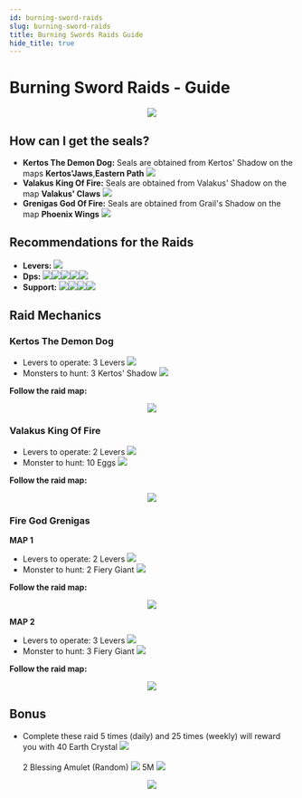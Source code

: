```yaml
---
id: burning-sword-raids
slug: burning-sword-raids
title: Burning Swords Raids Guide
hide_title: true
---
```


# Burning Sword Raids - Guide
<p align="center">
<img src="https://imagizer.imageshack.com/img921/7947/vdLzX6.png" border="0"/></p>

## How can I get the seals?

- **Kertos The Demon Dog:** Seals are obtained from Kertos' Shadow on the maps **Kertos'Jaws**,**Eastern Path** ![](https://imagizer.imageshack.com/img922/4627/XV8XAa.png)
- **Valakus King Of Fire:** Seals are obtained from Valakus' Shadow on the map **Valakus' Claws** ![](https://imagizer.imageshack.com/img921/8338/NDT5TX.png)
- **Grenigas God Of Fire:** Seals are obtained from Grail's Shadow on the map **Phoenix Wings** ![](https://imagizer.imageshack.com/img924/4772/MLzG9C.png)



## Recommendations for the Raids

- **Levers:** ![](https://imageshack.com/i/poAPVSZyp)
- **Dps:** ![](https://imageshack.com/i/poAPVSZyp)![](https://imageshack.com/i/pmfPnbR0p)![](https://imageshack.com/i/pmAuLBpHp)![](https://imagizer.imageshack.com/img921/2285/zHzd3I.png)![](https://imagizer.imageshack.com/img922/7384/jT4pi1.png)
- **Support:** ![](https://imageshack.com/i/pn5wxJYtp)![](https://imageshack.com/i/poN8N9MEp)![](https://imageshack.com/i/posYgkFdp)![](https://imagizer.imageshack.com/img924/7628/vJCOng.png)

## Raid Mechanics


### Kertos The Demon Dog

- Levers to operate: 3 Levers ![](https://imagizer.imageshack.com/img923/6427/2zgVM6.png) 
- Monsters to hunt: 3 Kertos' Shadow ![](https://imagizer.imageshack.com/img923/8008/GG9NCe.png)

**Follow the raid map:**
<p align="center">
<img src="https://imagizer.imageshack.com/img924/349/gZyE27.png" border="0"/></p>


### Valakus King Of Fire

- Levers to operate: 2 Levers ![](https://imagizer.imageshack.com/img923/6427/2zgVM6.png) 
- Monster to hunt: 10 Eggs ![](https://imagizer.imageshack.com/img922/4500/ujUcGB.png)

**Follow the raid map:**
<p align="center">
<img src="https://imagizer.imageshack.com/img921/3408/UPULKe.png" border="0"/></p>

### Fire God Grenigas

**MAP 1**

- Levers to operate: 2 Levers ![](https://imagizer.imageshack.com/img923/6427/2zgVM6.png) 
- Monster to hunt: 2 Fiery Giant ![](https://imagizer.imageshack.com/img924/3749/JA0qXU.png)

**Follow the raid map:**
<p align="center">
<img src="https://imagizer.imageshack.com/img922/8246/938KuO.png" border="0"/></p>

**MAP 2**

- Levers to operate: 3 Levers ![](https://imagizer.imageshack.com/img923/6427/2zgVM6.png) 
- Monster to hunt: 3 Fiery Giant ![](https://imagizer.imageshack.com/img924/3749/JA0qXU.png)

**Follow the raid map:**
<p align="center">
<img src="https://imagizer.imageshack.com/img922/5337/8ku18q.png" border="0"/></p>

## Bonus

- Complete these raid 5 times (daily) and 25 times (weekly) will reward you with 40 Earth Crystal ![](https://imagizer.imageshack.com/img921/7046/re2O2a.png) <br></br>  2 Blessing Amulet (Random) ![](https://imagizer.imageshack.com/img922/885/pPgYdu.png) 5M ![](https://imagizer.imageshack.com/img922/4758/xtsJJ0.png)
<p align="center">
<img src="https://imagizer.imageshack.com/img921/2175/3jJs32.png" border="0"/></p>